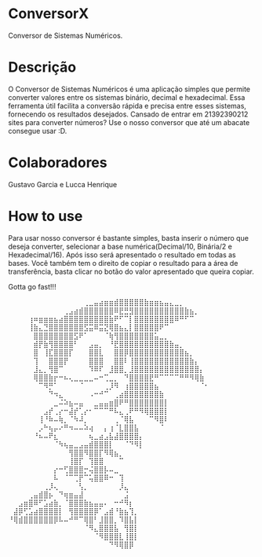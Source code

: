 # ConversorX
Conversor de Sistemas Numéricos.

# Descrição

O Conversor de Sistemas Numéricos é uma aplicação simples que permite converter valores entre os sistemas binário, decimal e hexadecimal. Essa ferramenta útil facilita a conversão rápida e precisa entre esses sistemas, fornecendo os resultados desejados.
Cansado de entrar em 21392390212 sites para converter números? Use o nosso conversor que até um abacate consegue usar :D.

# Colaboradores

Gustavo Garcia e Lucca Henrique

# How to use

Para usar nosso conversor é bastante simples, basta inserir o número que deseja converter, selecionar a base numérica(Decimal/10, Binária/2 e Hexadecimal/16).
Após isso será apresentado o resultado em todas as bases. Você também tem o direito de copiar o resultado para a área de transferência, basta clicar no botão do valor apresentado que queira copiar.


Gotta go fast!!!

⠀⠀⠀⠀⠀⠀⠀⠀⠀⠀⠀⠀⠀⠀⠀⢀⣀⣤⣴⣶⣶⣾⣿⣿⣿⣿⣿⣷⣶⣶⣦⣤⣄⣀⡀⠀⠀⠀⠀⠀
⠀⠀⠀⠀⠀⠀⠀⠀⠀⠀⠀⢀⣠⣴⣾⣿⣿⣿⣿⣿⣿⠿⣟⣛⣻⣿⣿⣿⣿⣿⣿⣿⣿⣿⣿⣷⣦⡀⠀⠀
⠀⠀⠀⠀⢰⠶⣶⣶⣶⣦⣴⣿⣿⣿⣿⣿⣿⣿⣿⣿⣷⠟⠋⠉⡇⣿⣿⣿⣿⣿⣿⣿⣿⠿⠛⠋⠉⠀⠀⠀
⠀⠀⠀⠀⢸⣷⣄⣙⣿⣿⣿⣿⣿⣿⣿⣫⣭⠿⣭⣝⢿⣿⣦⣄⡇⣿⣿⣿⣿⣿⠟⠉⠀⠀⠀⠀⠀⠀⠀⠀
⠀⠀⠀⠀⠀⣿⣿⣿⣿⣿⣿⣿⣿⣫⠟⠁⠀⠀⠀⠈⢷⢻⣿⣿⣿⣿⣿⣿⣿⣥⣀⡀⠀⠀⠀⠀⠀⠀⠀⠀
⠀⠀⠀⠀⠀⣾⡟⣷⢻⣿⣿⣿⣿⠃⠀⠀⣠⣤⡀⠀⠘⣟⣿⣿⣿⣿⣿⣿⣿⣿⣿⣿⣷⣤⡀⠀⠀⠀⠀⠀
⠀⠀⠀⠀⠀⣿⠀⢸⣏⣿⣿⣿⡏⠀⠀⠀⣿⣿⣇⠀⠀⣿⣿⡿⣿⣿⣿⣿⣿⣿⣿⣿⣿⣿⣿⣦⡀⠀⠀⠀
⠀⠀⠀⠀⠀⢹⠀⠀⣿⣿⣿⡟⠀⠀⠀⠀⣿⣿⣿⠀⠀⣿⣿⠇⢸⣿⣿⣿⣿⣿⣿⣿⣿⣿⣿⣿⣷⡄⠀⠀
⠀⠀⠀⠀⠀⣸⣄⡀⢻⣿⠉⠀⠀⠀⠀⠀⠹⠿⠏⠀⣸⣿⣿⡀⣸⣿⣿⣿⣿⣿⣿⣿⣿⣿⣿⣿⣿⣿⡄⠀
⠀⠀⠀⠀⠀⢿⣿⣿⣷⡖⠒⠦⢄⣀⣀⣀⣀⠤⠒⢉⣀⡀⠀⠙⣿⣿⣿⣿⣟⠛⠉⠉⠉⠉⠛⠛⠻⢿⣷⠀
⠀⠀⠀⠀⠀⠀⠉⠻⡛⠁⠀⠀⠀⠀⠈⠀⠀⠀⠀⢀⡸⠻⠀⢰⣿⣿⣿⣿⣿⣦⠀⠀⠀⠀⠀⠀⠀⠀⠈⠂
⠀⠀⠀⠀⠀⠀⠀⠀⠙⠲⣄⠀⠀⠀⠀⠀⠠⠒⠚⠉⠀⢀⣴⣿⣿⣿⣿⣿⣿⣿⣷⠀⠀⠀⠀⠀⠀⠀⠀⠀
⠀⠀⠀⠀⠀⠀⠀⠀⠀⣀⠬⠵⣦⠤⣤⠀⠀⣀⣤⣤⣶⣿⠟⠛⣿⣿⣿⣿⣿⣿⣿⡇⠀⠀⠀⠀⠀⠀⠀⠀
⠀⠀⠀⠀⠀⠀⠀⣠⡞⢀⡔⠒⣼⡞⢁⡔⠂⠉⠉⠉⠛⠧⣄⢀⠟⠛⠻⢿⣿⣿⣿⡇⠀⠀⠀⠀⠀⠀⠀⠀
⠀⠀⠀⠀⠀⠀⢸⠘⠷⠤⢷⡀⠈⠳⠼⡀⠀⠀⠀⠀⠀⢀⠈⢿⣧⠀⠀⠀⠉⠻⣿⠇⠀⠀⠀⠀⠀⠀⠀⠀
⠀⠀⠀⠀⠀⠀⡠⠓⢦⡤⠔⠛⠲⠤⠤⠵⢴⠀⠀⡄⢰⠈⣇⣿⣿⣧⠀⠀⠀⠀⠈⠀⠀⠀⠀⠀⠀⠀⠀⠀
⠀⠀⠀⠀⠀⠘⠦⠤⠟⣆⠀⠀⠀⠀⠀⠀⢦⣀⣴⣠⣧⣼⣿⣿⣿⣿⡄⠀⠀⠀⠀⠀⠀⠀⠀⠀⠀⠀⠀⠀
⠀⠀⠀⠀⠀⠀⠀⠀⠀⠈⠳⢦⣤⣀⣠⣤⣾⣿⣿⣿⡇⠀⠀⠈⠙⠻⡇⠀⠀⠀⠀⠀⠀⠀⠀⠀⠀⠀⠀⠀
⠀⠀⠀⠀⠀⠀⠀⠀⠀⠀⠀⠀⢻⣿⣿⠻⣿⣿⡏⠻⢿⣦⡀⠀⠀⠀⠀⠀⠀⠀⠀⠀⠀⠀⠀⠀⠀⠀⠀⠀
⠀⠀⠀⠀⠀⠀⠀⠀⠀⠀⠀⠀⢸⣿⡏⠀⢹⣿⣿⠀⠀⠀⠉⠀⠀⠀⠀⠀⠀⠀⠀⠀⠀⠀⠀⠀⠀⠀⠀⠀
⠀⠀⠀⠀⠀⠀⠀⠀⠀⡔⠒⢋⣿⣿⣿⡒⢬⣿⣿⡧⠤⣀⠀⠀⠀⠀⠀⠀⠀⠀⠀⠀⠀⠀⠀⠀⠀⠀⠀⠀
⠀⠀⠀⠀⠀⠀⠀⠀⠀⠧⠀⠈⠉⢉⡟⠉⢥⣿⣿⠿⠒⠀⢹⠀⠀⠀⠀⠀⠀⠀⠀⠀⠀⠀⠀⠀⠀⠀⠀⠀
⠀⠀⠀⠀⠀⠀⠀⢀⡸⢄⠀⠀⠀⠀⢣⡀⠀⠀⠀⠀⠀⠀⡸⣄⠀⠀⠀⠀⠀⠀⠀⠀⠀⠀⠀⠀⠀⠀⠀⠀
⠀⠀⠀⠀⢀⣤⣾⣿⡦⠀⠙⢶⣶⣤⣼⠀⠀⠀⠀⠀⠀⠀⠀⣨⠀⠀⠀⠀⠀⠀⠀⠀⠀⠀⠀⠀⠀⠀⠀⠀
⠀⠀⣠⣶⣿⠿⠋⣡⣴⣷⡀⠈⣿⣿⣿⣷⣦⣤⣤⠄⠀⠒⠚⠻⡆⠀⠀⠀⠀⠀⠀⠀⠀⠀⠀⠀⠀⠀⠀⠀
⠀⣼⡿⢋⣡⣴⣿⣿⣿⣿⡇⠀⢻⣿⣿⣿⣿⡿⠁⣠⣾⠘⣷⣦⢹⡀⠀⠀⠀⠀⠀⠀⠀⠀⠀⠀⠀⠀⠀⠀
⠘⢿⣾⣿⣿⣿⣿⣿⣿⡿⠧⠤⠚⠛⠉⢿⣿⠃⣸⣿⣿⡀⠹⣿⣧⡇⠀⠀⠀⠀⠀⠀⠀⠀⠀⠀⠀⠀⠀⠀
⠀⠀⠀⠀⠀⠀⠀⠀⠀⠀⠀⠀⠀⠀⠀⠈⠻⣄⣿⣿⣿⣧⠀⢻⣿⡇⠀⠀⠀⠀⠀⠀⠀⠀⠀⠀⠀⠀⠀⠀
⠀⠀⠀⠀⠀⠀⠀⠀⠀⠀⠀⠀⠀⠀⠀⠀⠀⠈⠻⣿⣿⣿⣇⢸⣿⡇⠀⠀⠀⠀⠀⠀⠀⠀⠀⠀⠀⠀⠀⠀
⠀⠀⠀⠀⠀⠀⠀⠀⠀⠀⠀⠀⠀⠀⠀⠀⠀⠀⠀⠀⠙⠻⢿⣿⡿⠀⠀⠀⠀⠀⠀⠀⠀⠀⠀⠀⠀⠀⠀⠀
